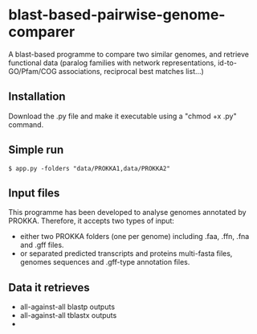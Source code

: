 # blast-based-pairwise-genome-comparer
A blast-based programme to compare two similar genomes, and retrieve functional data (paralog families with network representations, id-to-GO/Pfam/COG associations, reciprocal best matches list...)

## Installation
Download the .py file and make it executable using a "chmod +x .py" command.

## Simple run
    $ app.py -folders "data/PROKKA1,data/PROKKA2"

## Input files
This programme has been developed to analyse genomes annotated by PROKKA. Therefore, it accepts two types of input:
- either two PROKKA folders (one per genome) including .faa, .ffn, .fna and .gff files.
- or separated predicted transcripts and proteins multi-fasta files, genomes sequences and .gff-type annotation files.


## Data it retrieves
- all-against-all blastp outputs
- all-against-all tblastx outputs
-
